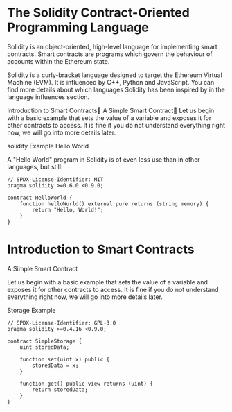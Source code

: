 # The Solidity Contract-Oriented Programming Language
Solidity is an object-oriented, high-level language for implementing smart contracts. Smart contracts are programs which govern the behaviour of accounts within the Ethereum state.

Solidity is a curly-bracket language designed to target the Ethereum Virtual Machine (EVM). It is influenced by C++, Python and JavaScript. You can find more details about which languages Solidity has been inspired by in the language influences section.

Introduction to Smart Contracts A Simple Smart Contract Let us begin with a basic example that sets the value of a variable and exposes it for other contracts to access. It is fine if you do not understand everything right now, we will go into more details later.


solidity Example Hello World

A "Hello World" program in Solidity is of even less use than in other languages, but still:

```solidity
// SPDX-License-Identifier: MIT
pragma solidity >=0.6.0 <0.9.0;

contract HelloWorld {
    function helloWorld() external pure returns (string memory) {
        return "Hello, World!";
    }
}
```

# Introduction to Smart Contracts

A Simple Smart Contract

Let us begin with a basic example that sets the value of a variable and exposes it for other contracts to access. It is fine if you do not understand everything right now, we will go into more details later.

Storage Example

```solidity
// SPDX-License-Identifier: GPL-3.0
pragma solidity >=0.4.16 <0.9.0;

contract SimpleStorage {
    uint storedData;

    function set(uint x) public {
        storedData = x;
    }

    function get() public view returns (uint) {
        return storedData;
    }
}
```
